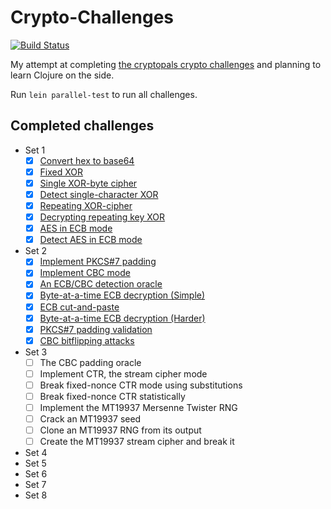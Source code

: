 # Crypto-Challenges

[![Build Status](https://travis-ci.org/milapsheth/Crypto-Challenges.svg?branch=master)](https://travis-ci.org/milapsheth/Crypto-Challenges)

My attempt at completing [the cryptopals crypto challenges](http://cryptopals.com/) and planning to learn Clojure on the side.

Run `lein parallel-test` to run all challenges.

## Completed challenges

* Set 1
   - [x] [Convert hex to base64](test/set1/hex_to_base64_test.clj)
   - [x] [Fixed XOR](test/set1/fixed_xor_test.clj)
   - [x] [Single XOR-byte cipher](test/set1/xor_cipher_test.clj)
   - [x] [Detect single-character XOR](test/set1/detect_xor_test.clj)
   - [x] [Repeating XOR-cipher](test/set1/repeating_xor_test.clj)
   - [x] [Decrypting repeating key XOR](test/set1/decrypt_vigenere_test.clj)
   - [x] [AES in ECB mode](test/set1/decrypt_aes_test.clj)
   - [x] [Detect AES in ECB mode](test/set1/detect_aes_test.clj)
* Set 2
   - [x] [Implement PKCS#7 padding](test/set2/padding_test.clj)
   - [x] [Implement CBC mode](test/set2/decrypt_cbc_test.clj)
   - [x] [An ECB/CBC detection oracle](test/set2/aes_oracle_test.clj)
   - [x] [Byte-at-a-time ECB decryption (Simple)](test/set2/break_ecb_simple_test.clj)
   - [x] [ECB cut-and-paste](test/set2/profile_parser_test.clj)
   - [x] [Byte-at-a-time ECB decryption (Harder)](test/set2/break_ecb_harder_test.clj)
   - [x] [PKCS#7 padding validation](test/set2/validate_padding_test.clj)
   - [x] [CBC bitflipping attacks](test/set2/cbc_attack_test.clj)
* Set 3
   - [ ] The CBC padding oracle
   - [ ] Implement CTR, the stream cipher mode
   - [ ] Break fixed-nonce CTR mode using substitutions
   - [ ] Break fixed-nonce CTR statistically
   - [ ] Implement the MT19937 Mersenne Twister RNG
   - [ ] Crack an MT19937 seed
   - [ ] Clone an MT19937 RNG from its output
   - [ ] Create the MT19937 stream cipher and break it
* Set 4
* Set 5
* Set 6
* Set 7
* Set 8
